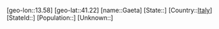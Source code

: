 ﻿---
location: [41.22,13.58]
type: City
tags:
- geo/City


SpocWebEntityId: 30336
isDeleted: false
confidential: public

---
[geo-lon::13.58]
[geo-lat::41.22]
[name::Gaeta]
[State::]
[Country::[Italy](geo/Continent/Europe/Italy.md)]
[StateId::]
[Population::]
[Unknown::]

